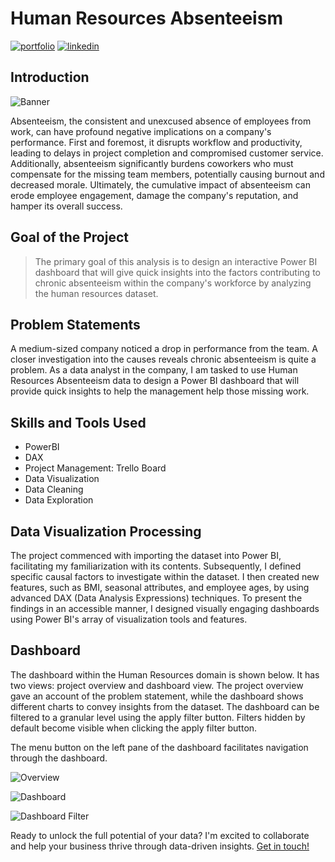 
# Human Resources Absenteeism

[![portfolio](https://img.shields.io/badge/my_portfolio-000?style=for-the-badge&logo=ko-fi&logoColor=white)](https://bankoleridwan.github.io/)
[![linkedin](https://img.shields.io/badge/linkedin-0A66C2?style=for-the-badge&logo=linkedin&logoColor=white)](https://www.linkedin.com/in/bankoleridwan/)


## Introduction
![Banner](https://raw.githubusercontent.com/bankoleridwan/Human-Resources-Absenteeism/main/img/absenteeism.jpg)

Absenteeism, the consistent and unexcused absence of employees from work, can have profound negative implications on a company's performance. First and foremost, it disrupts workflow and productivity, leading to delays in project completion and compromised customer service. Additionally, absenteeism significantly burdens coworkers who must compensate for the missing team members, potentially causing burnout and decreased morale. Ultimately, the cumulative impact of absenteeism can erode employee engagement, damage the company's reputation, and hamper its overall success.


## Goal of the Project

> The primary goal of this analysis is to design an interactive Power BI dashboard that will give quick insights into the factors contributing to chronic absenteeism within the company's workforce by analyzing the human resources dataset.

## Problem Statements

A medium-sized company noticed a drop in performance from the team. A closer investigation into the causes reveals chronic absenteeism is quite a problem. As a data analyst in the company, I am tasked to use Human Resources Absenteeism data to design a Power BI dashboard that will provide quick insights to help the management help those missing work.

## Skills and Tools Used
* PowerBI
* DAX
* Project Management: Trello Board
* Data Visualization
* Data Cleaning
* Data Exploration 

## Data Visualization Processing

The project commenced with importing the dataset into Power BI, facilitating my familiarization with its contents. Subsequently, I defined specific causal factors to investigate within the dataset. I then created new features, such as BMI, seasonal attributes, and employee ages, by using advanced DAX (Data Analysis Expressions) techniques. To present the findings in an accessible manner, I designed visually engaging dashboards using Power BI's array of visualization tools and features.



## Dashboard

The dashboard within the Human Resources domain is shown below. It has two views: project overview and dashboard view. The project overview gave an account of the problem statement, while the dashboard shows different charts to convey insights from the dataset. The dashboard can be filtered to a granular level using the apply filter button. Filters hidden by default become visible when clicking the apply filter button.

The menu button on the left pane of the dashboard facilitates navigation through the dashboard.


![Overview](https://raw.githubusercontent.com/bankoleridwan/Human-Resources-Absenteeism/main/img/absenteeism%20overview.jpg)

![Dashboard](https://raw.githubusercontent.com/bankoleridwan/Human-Resources-Absenteeism/main/img/absenteeism%20dashboard.jpg)

![Dashboard Filter](https://raw.githubusercontent.com/bankoleridwan/Human-Resources-Absenteeism/main/img/absenteeism%20dashboard%20filter.jpg)

Ready to unlock the full potential of your data? I'm excited to collaborate and help your business thrive through data-driven insights. [Get in touch!](https://bankoleridwan.github.io/#contact:~:text=My%20Resume-,Contact%20Me,-Ready%20to%20unlock)
